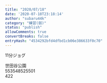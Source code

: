 ```yaml
---
title: "2020/07/18"
date: '2020-07-18T23:18:14'
author: "subaru44k"
category: "練習(弱)"
status: "publish"
allowComments: true
convertBreaks: false
entryHash: "4534292bfd4dfbd1cb06e386633f0c70"
---
```

11分ジョグ<div>
</div><div>世田谷公園</div><div>553548525501</div><div>
</div><div>422</div>
